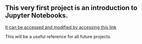 ## This very first project is an introduction to Jupyter Notebooks.
[It can be accessed and modified by accessing this link](https://bushastrolab.com/hub/user-redirect/git-pull?repo=https%3A%2F%2Fgithub.com%2Fchandrunarayan%2Fastronomy&branch=gh-pages&urlpath=lab%2Ftree%2Fastronomy%2Fprojects%2Fintro_to_jupyter%2Fintro_to_jupyter.ipynb)

This will be a useful reference for all future projects.
